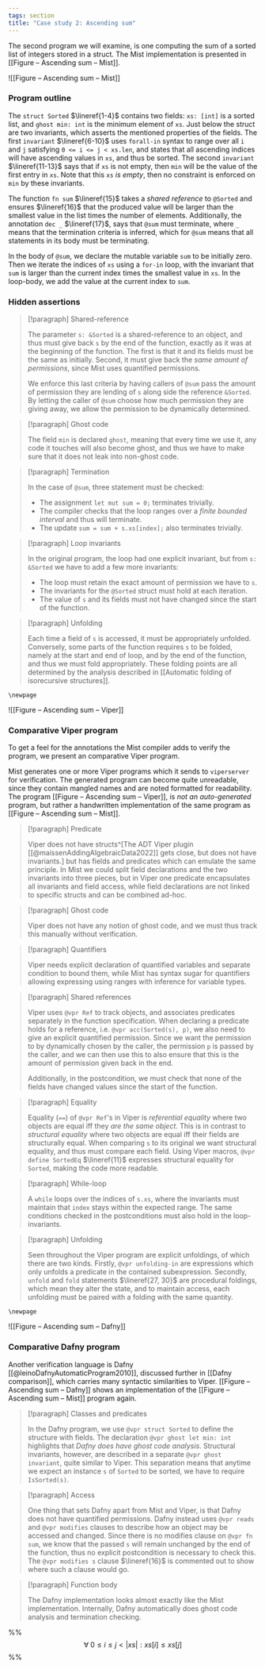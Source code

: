 ```yaml
---
tags: section
title: "Case study 2: Ascending sum"
---
```


The second program we will examine, is one computing the sum of a sorted list of integers stored in a struct. The Mist implementation is presented in [[Figure – Ascending sum – Mist]].

![[Figure – Ascending sum – Mist]]

### Program outline

The `struct Sorted` $\lineref{1-4}$ contains two fields: `xs: [int]` is a sorted list, and `ghost min: int` is the minimum element of `xs`. Just below the struct are two invariants, which asserts the mentioned properties of the fields. The first `invariant` $\lineref{6-10}$ uses `forall-in` syntax to range over all `i` and `j` satisfying `0 <= i <= j < xs.len`, and states that all ascending indices will have ascending values in `xs`, and thus be sorted. The second `invariant` $\lineref{11-13}$ says that if `xs` is not empty, then `min` will be the value of the first entry in `xs`. Note that this `xs` _is empty_, then no constraint is enforced on `min` by these invariants.

The function `fn sum` $\lineref{15}$ takes a _shared reference_ to `@Sorted` and ensures $\lineref{16}$ that the produced value will be larger than the smallest value in the list times the number of elements. Additionally, the annotation `dec _` $\lineref{17}$, says that `@sum` must terminate, where `_` means that the termination criteria is inferred, which for `@sum` means that all statements in its body must be terminating.

In the body of `@sum`, we declare the mutable variable `sum` to be initially zero. Then we iterate the indices of `xs` using a `for-in` loop, with the invariant that `sum` is larger than the current index times the smallest value in `xs`. In the loop-body, we add the value at the current index to `sum`.

### Hidden assertions

> [!paragraph] Shared-reference
> 
> The parameter `s: &Sorted` is a shared-reference to an object, and thus must give back `s` by the end of the function, exactly as it was at the beginning of the function. The first is that it and its fields must be the same as initially. Second, it must give back the _same amount of permissions_, since Mist uses quantified permissions.
>
> We enforce this last criteria by having callers of `@sum` pass the amount of permission they are lending of `s` along side the reference `&Sorted`. By letting the caller of `@sum` choose how much permission they are giving away, we allow the permission to be dynamically determined.

> [!paragraph] Ghost code
> 
> The field `min` is declared `ghost`, meaning that every time we use it, any code it touches will also become ghost, and thus we have to make sure that it does not leak into non-ghost code.

> [!paragraph] Termination
> 
> In the case of `@sum`, three statement must be checked:
> 
> - The assignment `let mut sum = 0;` terminates trivially.
> - The compiler checks that the loop ranges over a _finite bounded interval_ and thus will terminate.
> - The update `sum = sum + s.xs[index];` also terminates trivially.

> [!paragraph] Loop invariants
> 
> In the original program, the loop had one explicit invariant, but from `s: &Sorted` we have to add a few more invariants:
> 
> - The loop must retain the exact amount of permission we have to `s`.
> - The invariants for the `@Sorted` struct must hold at each iteration.
> - The value of `s` and its fields must not have changed since the start of the function.

> [!paragraph] Unfolding
> 
> Each time a field of `s` is accessed, it must be appropriately unfolded. Conversely, some parts of the function requires `s` to be folded, namely at the start and end of loop, and by the end of the function, and thus we must fold appropriately. These folding points are all determined by the analysis described in [[Automatic folding of isorecursive structures]].

```{=tex}
\newpage
```

![[Figure – Ascending sum – Viper]]

### Comparative Viper program

To get a feel for the annotations the Mist compiler adds to verify the program, we present an comparative Viper program.

Mist generates one or more Viper programs which it sends to `viperserver` for verification. The generated program can become quite unreadable, since they contain mangled names and are noted formatted for readability. The program [[Figure – Ascending sum – Viper]], is _not an auto-generated_ program, but rather a handwritten implementation of the same program as [[Figure – Ascending sum – Mist]].

> [!paragraph] Predicate
> 
> Viper does not have structs^[The ADT Viper plugin [[@maissenAddingAlgebraicData2022]] gets close, but does not have invariants.] but has fields and predicates which can emulate the same principle. In Mist we could split field declarations and the two invariants into three pieces, but in Viper one predicate encapsulates all invariants and field access, while field declarations are not linked to specific structs and can be combined ad-hoc.

> [!paragraph] Ghost code
> 
> Viper does not have any notion of ghost code, and we must thus track this manually without verification.

> [!paragraph] Quantifiers
> 
> Viper needs explicit declaration of quantified variables and separate condition to bound them, while Mist has syntax sugar for quantifiers allowing expressing using ranges with inference for variable types.

> [!paragraph] Shared references
>
> Viper uses `@vpr Ref` to track objects, and associates predicates separately in the function specification. When declaring a predicate holds for a reference, i.e. `@vpr acc(Sorted(s), p)`, we also need to give an explicit quantified permission. Since we want the permission to by dynamically chosen by the caller, the permission `p` is passed by the caller, and we can then use this to also ensure that this is the amount of permission given back in the end.
> 
> Additionally, in the postcondition, we must check that none of the fields have changed values since the start of the function.

> [!paragraph] Equality
> 
> Equality (`==`) of `@vpr Ref`'s in Viper is _referential equality_ where two objects are equal iff they _are the same object_. This is in contrast to _structural equality_ where two objects are equal iff their fields are structurally equal. When comparing `s` to its original we want structural equality, and thus must compare each field. Using Viper macros, `@vpr define SortedEq` $\lineref{11}$ expresses structural equality for `Sorted`, making the code more readable.

> [!paragraph] While-loop
>
> A `while` loops over the indices of `s.xs`, where the invariants must maintain that `index` stays within the expected range. The same conditions checked in the postconditions must also hold in the loop-invariants.

> [!paragraph] Unfolding
>  
> Seen throughout the Viper program are explicit unfoldings, of which there are two kinds. Firstly, `@vpr unfolding-in` are expressions which only unfolds a predicate in the contained subexpression. Secondly, `unfold` and `fold` statements $\lineref{27, 30}$ are procedural foldings, which mean they alter the state, and to maintain access, each unfolding must be paired with a folding with the same quantity.

```{=tex}
\newpage
```

![[Figure – Ascending sum – Dafny]]

### Comparative Dafny program

Another verification language is Dafny [[@leinoDafnyAutomaticProgram2010]], discussed further in [[Dafny comparison]], which carries many syntactic similarities to Viper. [[Figure – Ascending sum – Dafny]] shows an implementation of the [[Figure – Ascending sum – Mist]] program again.

> [!paragraph] Classes and predicates
>
> In the Dafny program, we use `@vpr struct Sorted` to define the structure with fields. The declaration `@vpr ghost let min: int` highlights that _Dafny does have ghost code analysis_. Structural invariants, however, are described in a separate `@vpr ghost invariant`, quite similar to Viper. This separation means that anytime we expect an instance `s` of `Sorted` to be sorted, we have to require `IsSorted(s)`.

> [!paragraph] Access
>
> One thing that sets Dafny apart from Mist and Viper, is that Dafny does not have quantified permissions. Dafny instead uses `@vpr reads` and `@vpr modifies` clauses to describe how an object may be accessed and changed. Since there is no modifies clause on `@vpr fn sum`, we know that the passed `s` will remain unchanged by the end of the function, thus no explicit postcondition is necessary to check this. The `@vpr modifies s` clause $\lineref{16}$ is commented out to show where such a clause would go.

> [!paragraph] Function body
>
> The Dafny implementation looks almost exactly like the Mist implementation. Internally, Dafny automatically does ghost code analysis and termination checking.

%%$$
\forall \; 0 \leq i \leq j < |xs| : xs[i] \leq xs[j]
$$%%